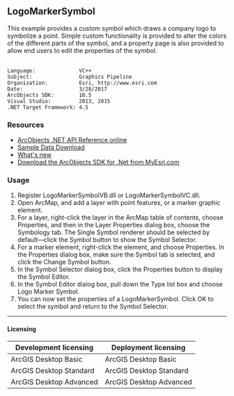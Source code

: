 ## LogoMarkerSymbol

  <div xmlns="http://www.w3.org/1999/xhtml">This example provides a custom symbol which draws a company logo to symbolize a point. Simple custom functionality is provided to alter the colors of the different parts of the symbol, and a property page is also provided to allow end users to edit the properties of the symbol.</div>
  <div xmlns="http://www.w3.org/1999/xhtml"> </div>  


<!-- TODO: Fill this section below with metadata about this sample-->
```
Language:              VC++
Subject:               Graphics Pipeline
Organization:          Esri, http://www.esri.com
Date:                  3/28/2017
ArcObjects SDK:        10.5
Visual Studio:         2013, 2015
.NET Target Framework: 4.5
```

### Resources

* [ArcObjects .NET API Reference online](http://desktop.arcgis.com/en/arcobjects/latest/net/webframe.htm)  
* [Sample Data Download](../../releases)  
* [What's new](http://desktop.arcgis.com/en/arcobjects/latest/net/webframe.htm#05247c04-bfd9-4e36-ae09-bc6e833c3b14.htm)  
* [Download the ArcObjects SDK for .Net from MyEsri.com](https://my.esri.com/)  

### Usage
1. Register LogoMarkerSymbolVB.dll or LogoMarkerSymbolVC.dll.  
1. Open ArcMap, and add a layer with point features, or a marker graphic element.  
1. For a layer, right-click the layer in the ArcMap table of contents, choose Properties, and then in the Layer Properties dialog box, choose the Symbology tab. The Single Symbol renderer should be  selected by default—click the Symbol button to show the Symbol Selector.  
1. For a marker element, right-click the element, and choose Properties. In the Properties dialog box, make sure the Symbol tab is selected, and click the Change Symbol button.  
1. In the Symbol Selector dialog box, click the Properties button to display the Symbol Editor.  
1. In the Symbol Editor dialog box, pull down the Type list box and choose Logo Marker Symbol.  
1. You can now set the properties of a LogoMarkerSymbol. Click OK to select the symbol and return to the             Symbol Selector.  









---------------------------------

#### Licensing  
| Development licensing | Deployment licensing | 
| ------------- | ------------- | 
| ArcGIS Desktop Basic | ArcGIS Desktop Basic |  
| ArcGIS Desktop Standard | ArcGIS Desktop Standard |  
| ArcGIS Desktop Advanced | ArcGIS Desktop Advanced |  


